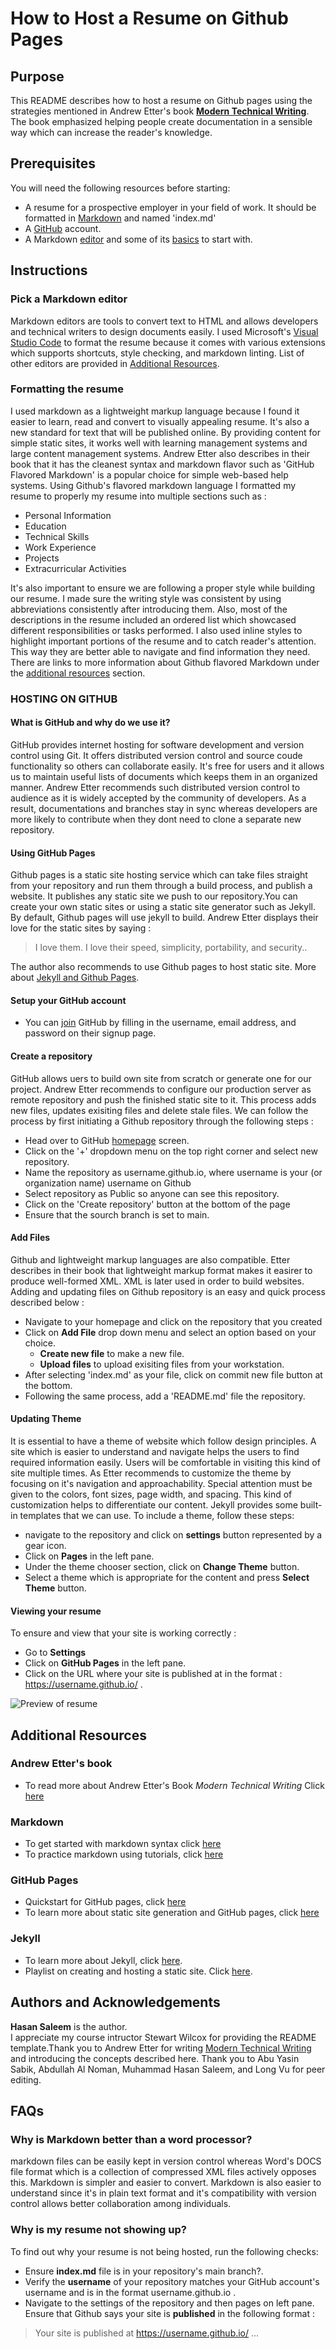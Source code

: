 # How to Host a Resume on Github Pages

## Purpose 
This README describes how to host a resume on Github pages using the strategies mentioned in Andrew Etter's book [**Modern Technical Writing**](https://www.amazon.ca/Modern-Technical-Writing-Introduction-Documentation-ebook/dp/B01A2QL9SS). The book emphasized helping people create documentation in a sensible way which can increase the reader's knowledge. 

## Prerequisites
You will need the following resources before starting:
* A resume for a prospective employer in your field of work. It should be formatted in [Markdown](https://www.markdownguide.org/basic-syntax/) and named 'index.md'
* A [GitHub](https://github.com/) account.
* A Markdown [editor](https://code.visualstudio.com/docs/languages/markdown) and some of its [basics](https://www.markdownguide.org/basic-syntax) to start with.

## Instructions
### Pick a Markdown editor
Markdown editors are tools to convert text to HTML and allows developers and technical writers to design documents easily. I used Microsoft's [Visual Studio Code](https://code.visualstudio.com/docs/languages/markdown) to format the resume because it comes with various extensions which supports shortcuts, style checking, and markdown linting. List of other editors are provided in [Additional Resources](https://github.com/hasan-umanitoba/hasan-umanitoba.github.io/#more-resources). 

### Formatting the resume
I used markdown as a lightweight markup language because I found it easier to learn, read and convert to visually appealing resume. It's also a new standard for text that will be published online. By providing content for simple static sites, it works well with learning management systems and large content management systems. Andrew Etter also describes in their book that it has the cleanest syntax and markdown flavor such as 'GitHub Flavored Markdown' is a popular choice for simple web-based help systems. Using Github's flavored markdown language I formatted my resume to properly my resume into multiple sections such as :
* Personal Information
* Education
* Technical Skills
* Work Experience
* Projects
* Extracurricular Activities

It's also important to ensure we are following a proper style while building our resume. I made sure the writing style was consistent by using abbreviations consistently after introducing them. Also, most of the descriptions in the resume included an ordered list which showcased different responsibilities or tasks performed. I also used inline styles to highlight important portions of the resume and to catch reader's attention. This way they are better able to navigate and find information they need. There are links to more information about Github flavored Markdown under the [additional resources](#additional-resources) section.

### HOSTING ON GITHUB

#### What is GitHub and why do we use it?
GitHub provides internet hosting for software development and version control using Git. It offers distributed version control and source coude functionality so others can collaborate easily. It's free for users and it allows us to maintain useful lists of documents which keeps them in an organized manner. Andrew Etter recommends such distributed version control to audience as it is widely accepted by the community of developers. As a result, documentations and branches stay in sync whereas developers are more likely to contribute when they dont need to clone a separate new repository.

#### Using GitHub Pages
Github pages is a static site hosting service which can take files straight from your repository and run them through a build process, and publish a website. It publishes any static site we push to our repository.You can create your own static sites or using a static site generator such as Jekyll. By default, Github pages will use jekyll to build. Andrew Etter displays their love for the static sites by saying :
> I love them. I love their speed, simplicity, portability, and security..

The author also recommends to use Github pages to host static site. More about [Jekyll and Github Pages](#additional-resources).

#### Setup your GitHub account
* You can [join](https://github.com/join) GitHub by filling in the username, email address, and password
on their signup page.

#### Create a repository
GitHub allows uers to build own site from scratch or generate one for our project. Andrew Etter recommends to configure our production server as remote repository and push the finished static site to it. This process adds new files, updates exisiting files and delete stale files. We can follow the process by first initiating a Github repository through the following steps :
* Head over to GitHub [homepage](https://github.com/) screen.
* Click on the '+' dropdown menu on the top right corner and select new repository.
* Name the repository as username.github.io, where username is your (or organization name) username on Github
* Select repository as Public so anyone can see this repository.
* Click on the 'Create repository' button at the bottom of the page
* Ensure that the sourch branch is set to main.

#### Add Files
Github and lightweight markup languages are also compatible. Etter describes in their book that lightweight markup format makes it easirer to produce well-formed XML. XML is later used in order to build websites. Adding and updating files on Github repository is an easy and quick process described below :
* Navigate to your homepage and click on the repository that you created
* Click on **Add File** drop down menu and select an option based on your choice.
  * **Create new file** to make a new file.
  * **Upload files** to upload exisiting files from your workstation.
* After selecting 'index.md' as your file, click on commit new file button at the bottom. 
* Following the same process, add a 'README.md' file the repository. 

#### Updating Theme
It is essential to have a theme of website which follow design principles. A site which is easier to understand and navigate helps the users to find required information easily. Users will be comfortable in visiting this kind of site multiple times. As Etter recommends to customize the theme by focusing on it's navigation and approachability. Special attention must be given to the colors, font sizes, page width, and spacing. This kind of customization helps to differentiate our content. Jekyll provides some built-in templates that we can use. To include a theme, follow these steps:
* navigate to the repository and click on **settings** button represented by a gear icon.
* Click on **Pages** in the left pane.
* Under the theme chooser section, click on **Change Theme** button.
* Select a theme which is appropriate for the content and press **Select Theme** button.

#### Viewing your resume
To ensure and view that your site is working correctly :
* Go to **Settings**
* Click on **GitHub Pages** in the left pane.
* Click on the URL where your site is published at in the format : https://username.github.io/ .

![Preview of resume](resume.gif)

## Additional Resources

### Andrew Etter's book
* To read more about Andrew Etter's Book *Modern Technical Writing* Click [here](https://www.amazon.ca/Modern-Technical-Writing-Introduction-Documentation-ebook/dp/B01A2QL9SS)
### Markdown
* To get started with markdown syntax click [here](https://www.markdownguide.org/basic-syntax) 
* To practice markdown using tutorials, click [here](https://www.markdowntutorial.com/)
### GitHub Pages
* Quickstart for GitHub pages, click [here](https://docs.github.com/en/pages/quickstart)
* To learn more about static site generation and GitHub pages, click [here](https://docs.github.com/en/pages/getting-started-with-github-pages/about-github-pages)
### Jekyll
* To learn more about Jekyll, click [here](https://jekyllrb.com/).
* Playlist on creating and hosting a static site. Click [here](https://www.youtube.com/playlist?list=PLLAZ4kZ9dFpOPV5C5Ay0pHaa0RJFhcmcB).

## Authors and Acknowledgements

**Hasan Saleem** is the author.   
I appreciate my course intructor Stewart Wilcox for providing the README template.Thank you to Andrew Etter for writing [Modern Technical Writing](https://www.amazon.ca/Modern-Technical-Writing-Introduction-Documentation-ebook/dp/B01A2QL9SS]) and introducing the concepts described here.
Thank you to Abu Yasin Sabik, Abdullah Al Noman, Muhammad Hasan Saleem, and Long Vu for peer editing.  

## FAQs

### Why is Markdown better than a word processor?
markdown files can be easily kept in version control whereas Word's DOCS file format which is a collection of compressed XML files actively opposes this. Markdown is simpler and easier to convert. Markdown is also easier to understand since it's in plain text format and it's compatibility with version control allows better collaboration among individuals.  

### Why is my resume not showing up?
To find out why your resume is not being hosted, run the following checks:
* Ensure **index.md** file is in your repository's main branch?.
* Verify the **username** of your repository matches your GitHub account's username and is in the format username.github.io .
* Navigate to the settings of the repository and then pages on left pane. Ensure that Github says your site is **published** in the following format : 
>  Your site is published at https://username.github.io/ ...


